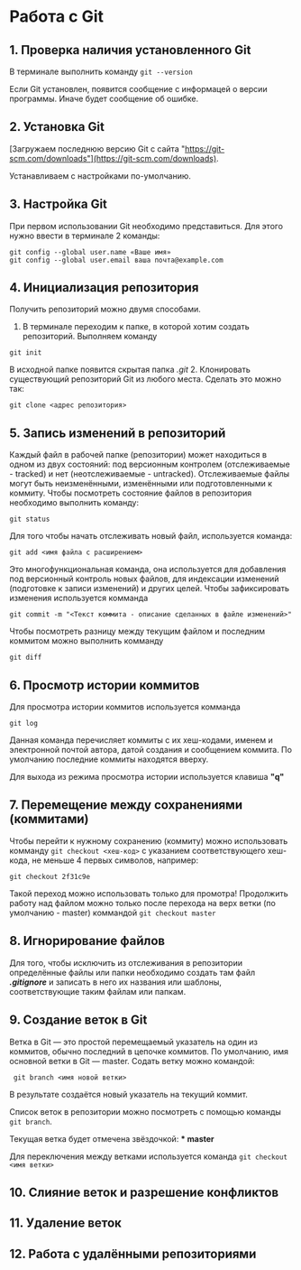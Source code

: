 # Работа с Git
## 1. Проверка наличия установленного Git
В терминале выполнить команду ```git --version```

Если Git установлен, появится сообщение с информацей о версии программы. Иначе будет сообщение об ошибке.

## 2. Установка Git
[Загружаем последнюю версию Git с сайта "https://git-scm.com/downloads"](https://git-scm.com/downloads).

Устанавливаем с настройками по-умолчанию.

## 3. Настройка Git
При первом использовании Git необходимо представиться. Для этого нужно ввести в терминале 2 команды:
```
git config --global user.name «Ваше имя»
git config --global user.email ваша почта@example.com
```
## 4. Инициализация репозитория
Получить репозиторий можно двумя способами.
1. В терминале переходим к папке, в которой хотим создать репозиторий. 
Выполняем команду 
```
git init
```
В исходной папке появится скрытая папка *.git* 
2. Клонировать существующий репозиторий Git из любого места. Сделать это можно так:
```
git clone <адрес репозитория>
```

## 5. Запись изменений в репозиторий
Каждый файл в рабочей папке (репозитории) может находиться в одном из двух
состояний: под версионным контролем (отслеживаемые - tracked) и нет (неотслеживаемые - untracked).
Отслеживаемые файлы могут быть неизменёнными, изменёнными или подготовленными к коммиту.
Чтобы посмотреть состояние файлов в репозитория необходимо выполнить команду:
```
git status
```
Для того чтобы начать отслеживать новый файл,
используется команда:
```
git add <имя файла с расширением>
```
Это многофункциональная команда, она используется для добавления под версионный контроль новых файлов, для индексации изменений (подготовке к записи изменений) и других целей.
Чтобы зафиксировать изменения используется комманда 
```
git commit -m "<Текст коммита - описание сделанных в файле изменений>"
```
Чтобы посмотреть разницу между текущим  файлом и последним коммитом можно выполнить комманду 
```
git diff
```
## 6. Просмотр истории коммитов
Для просмотра истории коммитов используется комманда 
```
git log
```
Данная команда перечисляет коммиты с их хеш-кодами, именем и электронной почтой автора, датой создания и сообщением коммита.
По умолчанию последние коммиты находятся вверху.

Для выхода из режима просмотра истории используется клавиша **"q"**

## 7. Перемещение между сохранениями (коммитами)
Чтобы перейти к нужному сохранению (коммиту) можно использовать комманду 
```git checkout <хеш-код>``` с указанием соответствующего хеш-кода, не меньше 4 первых символов, например: 
```
git checkout 2f31c9e
```
Такой переход можно использовать только для промотра! Продолжить работу над файлом можно только после перехода на верх ветки (по умолчанию - master) коммандой ```git checkout master```

## 8. Игнорирование файлов
Для того, чтобы исключить из отслеживания в репозитории определённые файлы или папки необходимо создать там файл ***.gitignore*** и записать в него их названия или шаблоны, соответствующие таким файлам или папкам.

## 9. Создание веток в Git
Ветка в Git — это простой перемещаемый указатель на один из коммитов, обычно последний в цепочке коммитов.
По умолчанию, имя основной ветки в Git — master.
Содать ветку можно командой:
``` 
 git branch <имя новой ветки>
 ```
 В результате создаётся новый указатель на текущий коммит.

 Список веток в репозитории можно посмотреть с помощью команды ```git branch```. 
 
 Текущая ветка будет отмечена звёздочкой: **\* master**

Для переключения между ветками используется команда ```git checkout <имя ветки>```

## 10. Слияние веток и разрешение конфликтов
## 11. Удаление веток
## 12. Работа с удалёнными репозиториями

